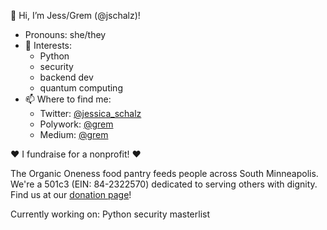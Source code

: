 👋 Hi, I’m Jess/Grem (@jschalz)!
- Pronouns: she/they
- 🧠 Interests: 
  - Python
  - security 
  - backend dev
  - quantum computing
- 📫 Where to find me:
  - Twitter: [@jessica_schalz](https://twitter.com/jessica_schalz)
  - Polywork: [@grem](https://www.polywork.com/grem)
  - Medium: [@grem](https://grem.medium.com/)
  
❤️ I fundraise for a nonprofit! ❤️

The Organic Oneness food pantry feeds people across South Minneapolis. We're a 501c3 (EIN: 84-2322570) dedicated to serving others with dignity. 
Find us at our [donation page](https://organiconeness.networkforgood.com/projects/114414-minneapolis-general-campaign)!

Currently working on: Python security masterlist
